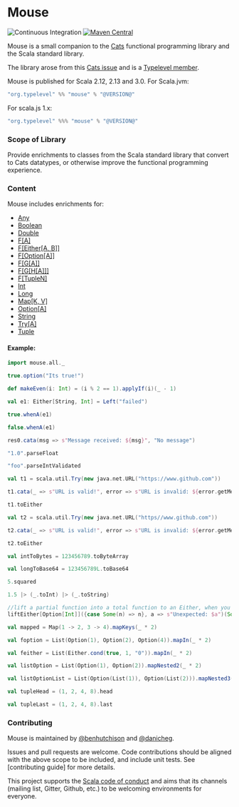 # Mouse 

![Continuous Integration](https://github.com/typelevel/mouse/workflows/Continuous%20Integration/badge.svg) [![Maven Central](https://img.shields.io/maven-central/v/org.typelevel/mouse_2.12.svg)](https://maven-badges.herokuapp.com/maven-central/org.typelevel/mouse_2.12) 

Mouse is a small companion to the [Cats] functional programming library and the Scala standard library.

The library arose from this [Cats issue] and is a [Typelevel member].

Mouse is published for Scala 2.12, 2.13 and 3.0. For Scala.jvm:
```scala
"org.typelevel" %% "mouse" % "@VERSION@"
```

For scala.js 1.x:
```scala
"org.typelevel" %%% "mouse" % "@VERSION@"
```

### Scope of Library

Provide enrichments to classes from the Scala standard library that convert to Cats datatypes,
or otherwise improve the functional programming experience.

### Content

Mouse includes enrichments for:

- [Any](https://www.javadoc.io/doc/org.typelevel/mouse_2.13/latest/mouse/AnyOps.html)
- [Boolean](https://www.javadoc.io/doc/org.typelevel/mouse_2.13/latest/mouse/BooleanOps.html)
- [Double](https://www.javadoc.io/doc/org.typelevel/mouse_2.13/latest/mouse/DoubleOps.html)
- [F\[A\]](https://www.javadoc.io/doc/org.typelevel/mouse_2.13/latest/mouse/AnyFOps.html)
- [F\[Either\[A, B\]\]](https://www.javadoc.io/doc/org.typelevel/mouse_2.13/latest/mouse/FEitherOps.html)
- [F\[Option\[A\]\]](https://www.javadoc.io/doc/org.typelevel/mouse_2.13/latest/mouse/FOptionOps.html)
- [F\[G\[A\]\]](https://www.javadoc.io/doc/org.typelevel/mouse_2.13/latest/mouse/FNested2SyntaxOps.html)
- [F\[G\[H\[A\]\]\]](https://www.javadoc.io/doc/org.typelevel/mouse_2.13/latest/mouse/FNested3SyntaxOps.html)
- [F\[TupleN\]](https://www.javadoc.io/doc/org.typelevel/mouse_2.13/latest/mouse/FTupleNSyntax.html)
- [Int](https://www.javadoc.io/doc/org.typelevel/mouse_2.13/latest/mouse/IntOps.html)
- [Long](https://www.javadoc.io/doc/org.typelevel/mouse_2.13/latest/mouse/LongOps.html)
- [Map\[K, V\]](https://www.javadoc.io/doc/org.typelevel/mouse_2.13/latest/mouse/MapOps.html)
- [Option\[A\]](https://www.javadoc.io/doc/org.typelevel/mouse_2.13/latest/mouse/OptionOps.html)
- [String](https://www.javadoc.io/doc/org.typelevel/mouse_2.13/latest/mouse/StringOps.html)
- [Try\[A\]](https://www.javadoc.io/doc/org.typelevel/mouse_2.13/latest/mouse/TryOps.html)
- [Tuple](https://www.javadoc.io/doc/org.typelevel/mouse_2.13/latest/mouse/TupleSyntax.html)

#### Example:

```scala mdoc
import mouse.all._

true.option("Its true!")

def makeEven(i: Int) = (i % 2 == 1).applyIf(i)(_ - 1)

val e1: Either[String, Int] = Left("failed")

true.whenA(e1)

false.whenA(e1)

res0.cata(msg => s"Message received: ${msg}", "No message")

"1.0".parseFloat

"foo".parseIntValidated

val t1 = scala.util.Try(new java.net.URL("https://www.github.com"))

t1.cata(_ => s"URL is valid!", error => s"URL is invalid: ${error.getMessage}")

t1.toEither

val t2 = scala.util.Try(new java.net.URL("https//www.github.com"))

t2.cata(_ => s"URL is valid!", error => s"URL is invalid: ${error.getMessage}")

t2.toEither

val intToBytes = 123456789.toByteArray

val longToBase64 = 123456789L.toBase64

5.squared

1.5 |> (_.toInt) |> (_.toString)

//lift a partial function into a total function to an Either, when you want to treat unhandled input cases as an error
liftEither[Option[Int]]({case Some(n) => n}, a => s"Unexpected: $a")(Some(6))

val mapped = Map(1 -> 2, 3 -> 4).mapKeys(_ * 2)

val foption = List(Option(1), Option(2), Option(4)).mapIn(_ * 2)

val feither = List(Either.cond(true, 1, "0")).mapIn(_ * 2)

val listOption = List(Option(1), Option(2)).mapNested2(_ * 2)

val listOptionList = List(Option(List(1)), Option(List(2))).mapNested3(_ * 2)

val tupleHead = (1, 2, 4, 8).head

val tupleLast = (1, 2, 4, 8).last
```

### Contributing

Mouse is maintained by [@benhutchison] and [@danicheg].

Issues and pull requests are welcome. Code contributions should be aligned with the above scope to be included, and include unit tests.
See [contributing guide] for more details.

This project supports the [Scala code of conduct] and aims that its channels
(mailing list, Gitter, Github, etc.) to be welcoming environments for everyone.


[Cats]: https://github.com/typelevel/cats
[Cats issue]: https://github.com/typelevel/cats/issues/791
[@benhutchison]: https://github.com/benhutchison
[@danicheg]: https://github.com/danicheg
[Typelevel member]: http://typelevel.org/projects/
[contributing-guide]: ../contributing-guide/
[Scala code of conduct]: https://www.scala-lang.org/conduct/